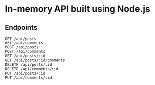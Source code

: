 # In-memory API built using Node.js

## Endpoints
`GET /api/posts` \
`GET /api/comments` \
`POST /api/posts` \
`POST /api/comments` \
`GET /api/posts/:id` \
`GET /api/posts/:id/comments` \
`DELETE /api/posts/:id` \
`DELETE /api/comments/:id` \
`PUT /api/posts/:id` \
`PUT /api/comments/:id`
